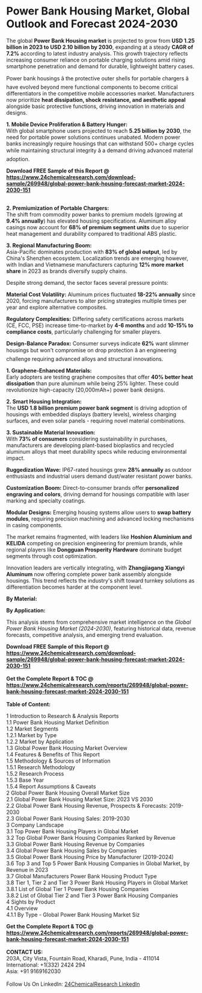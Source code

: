 <h1>Power Bank Housing Market, Global Outlook and Forecast 2024-2030</h1><p>The global <strong>Power Bank Housing market</strong> is projected to grow from <strong>USD 1.25 billion in 2023 to USD 2.10 billion by 2030</strong>, expanding at a steady <strong>CAGR of 7.2%</strong> according to latest industry analysis. This growth trajectory reflects increasing consumer reliance on portable charging solutions amid rising smartphone penetration and demand for durable, lightweight battery cases.</p><p>Power bank housings â the protective outer shells for portable chargers â have evolved beyond mere functional components to become critical differentiators in the competitive mobile accessories market. Manufacturers now prioritize <strong>heat dissipation, shock resistance, and aesthetic appeal</strong> alongside basic protective functions, driving innovation in materials and designs.</p><p><strong>1. Mobile Device Proliferation &amp; Battery Hunger:</strong><br>
With global smartphone users projected to reach <strong>5.25 billion by 2030</strong>, the need for portable power solutions continues unabated. Modern power banks increasingly require housings that can withstand 500+ charge cycles while maintaining structural integrity â a demand driving advanced material adoption.</p><div><b>Download FREE Sample of this Report @ 
            <a href="https://www.24chemicalresearch.com/download-sample/269948/global-power-bank-housing-forecast-market-2024-2030-151">
            https://www.24chemicalresearch.com/download-sample/269948/global-power-bank-housing-forecast-market-2024-2030-151</a></b></div><br><p><strong>2. Premiumization of Portable Chargers:</strong><br>
The shift from commodity power banks to premium models (growing at <strong>9.4% annually</strong>) has elevated housing specifications. Aluminum alloy casings now account for <strong>68% of premium segment units</strong> due to superior heat management and durability compared to traditional ABS plastic.</p><p><strong>3. Regional Manufacturing Boom:</strong><br>
Asia-Pacific dominates production with <strong>83% of global output</strong>, led by China's Shenzhen ecosystem. Localization trends are emerging however, with Indian and Vietnamese manufacturers capturing <strong>12% more market share</strong> in 2023 as brands diversify supply chains.</p><p>Despite strong demand, the sector faces several pressure points:</p><p><strong>Material Cost Volatility:</strong> Aluminum prices fluctuated <strong>18-22% annually</strong> since 2020, forcing manufacturers to alter pricing strategies multiple times per year and explore alternative composites.</p><p><strong>Regulatory Complexities:</strong> Differing safety certifications across markets (CE, FCC, PSE) increase time-to-market by <strong>4-6 months</strong> and add <strong>10-15% to compliance costs</strong>, particularly challenging for smaller players.</p><p><strong>Design-Balance Paradox:</strong> Consumer surveys indicate <strong>62%</strong> want slimmer housings but won't compromise on drop protection â an engineering challenge requiring advanced alloys and structural innovations.</p><p><strong>1. Graphene-Enhanced Materials:</strong><br>
Early adopters are testing graphene composites that offer <strong>40% better heat dissipation</strong> than pure aluminum while being 25% lighter. These could revolutionize high-capacity (20,000mAh+) power bank designs.</p><p><strong>2. Smart Housing Integration:</strong><br>
The <strong>USD 1.8 billion premium power bank segment</strong> is driving adoption of housings with embedded displays (battery levels), wireless charging surfaces, and even solar panels - requiring novel material combinations.</p><p><strong>3. Sustainable Material Innovation:</strong><br>
With <strong>73% of consumers</strong> considering sustainability in purchases, manufacturers are developing plant-based bioplastics and recycled aluminum alloys that meet durability specs while reducing environmental impact.</p><p><strong>Ruggedization Wave:</strong> IP67-rated housings grew <strong>28% annually</strong> as outdoor enthusiasts and industrial users demand dust/water resistant power banks.</p><p><strong>Customization Boom:</strong> Direct-to-consumer brands offer <strong>personalized engraving and colors</strong>, driving demand for housings compatible with laser marking and specialty coatings.</p><p><strong>Modular Designs:</strong> Emerging housing systems allow users to <strong>swap battery modules</strong>, requiring precision machining and advanced locking mechanisms in casing components.</p><p>The market remains fragmented, with leaders like <strong>Hoshion Aluminium and KELIDA</strong> competing on precision engineering for premium brands, while regional players like <strong>Dongguan Prosperity Hardware</strong> dominate budget segments through cost optimization.</p><p>Innovation leaders are vertically integrating, with <strong>Zhangjiagang Xiangyi Aluminum</strong> now offering complete power bank assembly alongside housings. This trend reflects the industry's shift toward turnkey solutions as differentiation becomes harder at the component level.</p><p><strong>By Material:</strong></p><p><strong>By Application:</strong></p><p>This analysis stems from comprehensive market intelligence on the <em>Global Power Bank Housing Market (2024-2030)</em>, featuring historical data, revenue forecasts, competitive analysis, and emerging trend evaluation.</p><div><b>Download FREE Sample of this Report @ 
            <a href="https://www.24chemicalresearch.com/download-sample/269948/global-power-bank-housing-forecast-market-2024-2030-151">
            https://www.24chemicalresearch.com/download-sample/269948/global-power-bank-housing-forecast-market-2024-2030-151</a></b></div><br><div><b>Get the Complete Report & TOC @ 
            <a href="https://www.24chemicalresearch.com/reports/269948/global-power-bank-housing-forecast-market-2024-2030-151">
            https://www.24chemicalresearch.com/reports/269948/global-power-bank-housing-forecast-market-2024-2030-151</a></b></div><br>
            <b>Table of Content:</b><p>1 Introduction to Research & Analysis Reports<br />
    1.1 Power Bank Housing Market Definition<br />
    1.2 Market Segments<br />
        1.2.1 Market by Type<br />
        1.2.2 Market by Application<br />
    1.3 Global Power Bank Housing Market Overview<br />
    1.4 Features & Benefits of This Report<br />
    1.5 Methodology & Sources of Information<br />
        1.5.1 Research Methodology<br />
        1.5.2 Research Process<br />
        1.5.3 Base Year<br />
        1.5.4 Report Assumptions & Caveats<br />
2 Global Power Bank Housing Overall Market Size<br />
    2.1 Global Power Bank Housing Market Size: 2023 VS 2030<br />
    2.2 Global Power Bank Housing Revenue, Prospects & Forecasts: 2019-2030<br />
    2.3 Global Power Bank Housing Sales: 2019-2030<br />
3 Company Landscape<br />
    3.1 Top Power Bank Housing Players in Global Market<br />
    3.2 Top Global Power Bank Housing Companies Ranked by Revenue<br />
    3.3 Global Power Bank Housing Revenue by Companies<br />
    3.4 Global Power Bank Housing Sales by Companies<br />
    3.5 Global Power Bank Housing Price by Manufacturer (2019-2024)<br />
    3.6 Top 3 and Top 5 Power Bank Housing Companies in Global Market, by Revenue in 2023<br />
    3.7 Global Manufacturers Power Bank Housing Product Type<br />
    3.8 Tier 1, Tier 2 and Tier 3 Power Bank Housing Players in Global Market<br />
        3.8.1 List of Global Tier 1 Power Bank Housing Companies<br />
        3.8.2 List of Global Tier 2 and Tier 3 Power Bank Housing Companies<br />
4 Sights by Product<br />
    4.1 Overview<br />
        4.1.1 By Type - Global Power Bank Housing Market Siz</p><div><b>Get the Complete Report & TOC @ 
            <a href="https://www.24chemicalresearch.com/reports/269948/global-power-bank-housing-forecast-market-2024-2030-151">
            https://www.24chemicalresearch.com/reports/269948/global-power-bank-housing-forecast-market-2024-2030-151</a></b></div><br><b>CONTACT US:</b><br>
            203A, City Vista, Fountain Road, Kharadi, Pune, India - 411014<br>
            International: +1(332) 2424 294<br>
            Asia: +91 9169162030 <br><br>
            Follow Us On LinkedIn: <a href="https://www.linkedin.com/company/24chemicalresearch/">24ChemicalResearch LinkedIn</a>